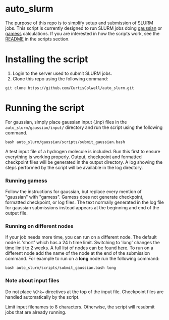 # auto_slurm

The purpose of this repo is to simplify setup and submission of SLURM jobs. This 
script is currently designed to run SLURM jobs doing [gaussian](http://gaussian.com/running/) 
or [gamess](https://www.msg.chem.iastate.edu/gamess/) calculations. If you are interested in 
how the scripts work, see the [README](gaussian/scripts/README.md) in the scripts section.

# Installing the script

1. Login to the server used to submit SLURM jobs.
2. Clone this repo using the following command:
```
git clone https://github.com/CurtisColwell/auto_slurm.git
```

# Running the script

For gaussian, simply place gaussian input (.inp) files in the `auto_slurm/gaussian/input/` 
directory and run the script using the following command.
```
bash auto_slurm/gaussian/scripts/submit_gaussian.bash
```
A test input file of a hydrogen molecule is included. Run this first to ensure
everything is working properly. Output, checkpoint and formatted checkpoint
files will be generated in the output directory. A log showing the steps
performed by the script will be available in the log directory.

### Running gamess

Follow the instructions for gaussian, but replace every mention of "gaussian" 
with "gamess". Gamess does not generate checkpoint, formatted checkpoint, or 
log files. The text normally generated in the log file for gaussian submissions 
instead appears at the beginning and end of the output file.

### Running on different nodes

If your job needs more time, you can run on a different node. The default node is 'short' 
which has a 24 h time limit. Switching to 'long' changes the time limit to 2 weeks. A full 
list of nodes can be found [here](https://hpcrcf.atlassian.net/wiki/spaces/TCP/pages/7285967/Partition+List).
To run on a different node add the name of the node at the end of the submission command. For 
example to run on a **long** node run the following command:
```
bash auto_slurm/scripts/submit_gaussian.bash long
```

### Note about input files

Do not place `%Chk=` directives at the top of the input file. Checkpoint files
are handled automatically by the script.

Limit input filenames to 8 characters. Otherwise, the script will resubmit jobs that are 
already running.
